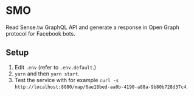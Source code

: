 
SMO
===

Read Sense.tw GraphQL API and generate a response in Open Graph protocol for Facebook bots.

## Setup

1. Edit `.env` (refer to `.env.default`.)
2. `yarn` and then `yarn start`.
3. Test the service with for example `curl -s http://localhost:8080/map/6ae18bed-aa0b-4190-a88a-9b80b728d37c4`.
